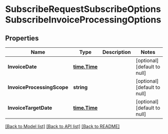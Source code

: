 # SubscribeRequestSubscribeOptionsSubscribeInvoiceProcessingOptions

## Properties
Name | Type | Description | Notes
------------ | ------------- | ------------- | -------------
**InvoiceDate** | [**time.Time**](time.Time.md) |  | [optional] [default to null]
**InvoiceProcessingScope** | **string** |  | [optional] [default to null]
**InvoiceTargetDate** | [**time.Time**](time.Time.md) |  | [optional] [default to null]

[[Back to Model list]](../README.md#documentation-for-models) [[Back to API list]](../README.md#documentation-for-api-endpoints) [[Back to README]](../README.md)


